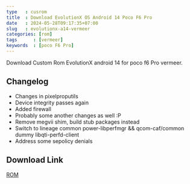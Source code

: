 ```yaml
---
type   : cusrom
title  : Download EvolutionX OS Android 14 Poco F6 Pro
date   : 2024-05-28T09:17:35+07:00
slug   : evolutionx-a14-vermeer
categories: [rom]
tags      : [vermeer]
keywords  : [poco F6 Pro]
---
```


Download Custom Rom EvolutionX android 14  for poco f6 Pro vermeer.

## Changelog
- Changes in pixelproputils
- Device integrity passes again
- Added firewall
- Probably some another changes as well :P
- Remove megvii shim, build stub packages instead
- Switch to lineage common power-libperfmgr && qcom-caf/common dummy libqti-perfd-client
- Address some sepolicy denials

## Download Link
[ROM](/)


